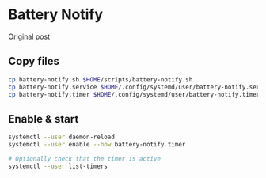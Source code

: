 # Battery Notify

[Original post](https://www.ejmastnak.com/tutorials/arch/basics/battery-alert.html)

## Copy files
```bash
cp battery-notify.sh $HOME/scripts/battery-notify.sh
cp battery-notify.service $HOME/.config/systemd/user/battery-notify.service
cp battery-notify.timer $HOME/.config/systemd/user/battery-notify.timer
```

## Enable & start
```bash
systemctl --user daemon-reload
systemctl --user enable --now battery-notify.timer

# Optionally check that the timer is active
systemctl --user list-timers
```
